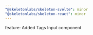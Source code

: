 ```yaml
---
"@skeletonlabs/skeleton-svelte": minor
"@skeletonlabs/skeleton-react": minor
---
```


feature: Added Tags Input component
